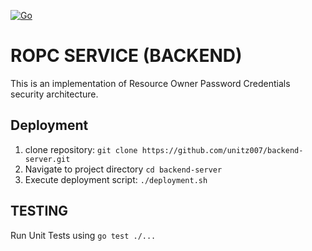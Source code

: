 [![Go](https://github.com/unitz007/ropc-service/actions/workflows/go.yml/badge.svg)](https://github.com/unitz007/backend-server/actions/workflows/go.yml)

# ROPC SERVICE (BACKEND) 

This is an implementation of Resource Owner Password Credentials security architecture.

## Deployment ##
1. clone repository: `git clone https://github.com/unitz007/backend-server.git `
2. Navigate to project directory `cd backend-server`
3. Execute deployment script: `./deployment.sh`

## TESTING ##
Run Unit Tests using `go test ./...`